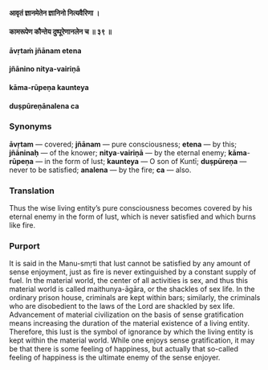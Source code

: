#### आवृतं ज्ञानमेतेन ज्ञानिनो नित्यवैरिणा ।
#### कामरूपेण कौन्तेय दुष्पूरेणानलेन च ॥ ३९ ॥

#### āvṛtaṁ jñānam etena
#### jñānino nitya-vairiṇā
#### kāma-rūpeṇa kaunteya
#### duṣpūreṇānalena ca

### Synonyms

**āvṛtam** — covered; **jñānam** — pure consciousness; **etena** — by this; **jñāninaḥ** — of the knower; **nitya**-**vairiṇā** — by the eternal enemy; **kāma**-**rūpeṇa** — in the form of lust; **kaunteya** — O son of Kuntī; **duṣpūreṇa** — never to be satisfied; **analena** — by the fire; **ca** — also.

### Translation

Thus the wise living entity’s pure consciousness becomes covered by his eternal enemy in the form of lust, which is never satisfied and which burns like fire.

### Purport

It is said in the Manu-smṛti that lust cannot be satisfied by any amount of sense enjoyment, just as fire is never extinguished by a constant supply of fuel. In the material world, the center of all activities is sex, and thus this material world is called maithunya-āgāra, or the shackles of sex life. In the ordinary prison house, criminals are kept within bars; similarly, the criminals who are disobedient to the laws of the Lord are shackled by sex life. Advancement of material civilization on the basis of sense gratification means increasing the duration of the material existence of a living entity. Therefore, this lust is the symbol of ignorance by which the living entity is kept within the material world. While one enjoys sense gratification, it may be that there is some feeling of happiness, but actually that so-called feeling of happiness is the ultimate enemy of the sense enjoyer.